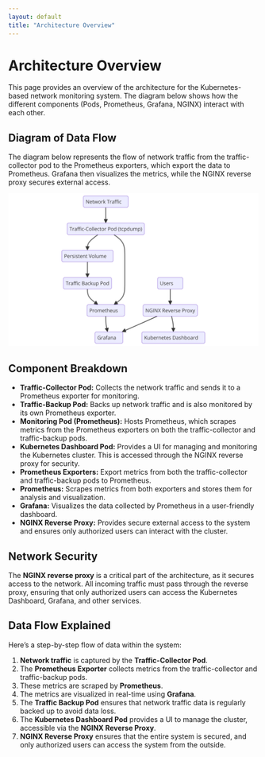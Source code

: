 ```yaml
---
layout: default
title: "Architecture Overview"
---
```


# Architecture Overview

This page provides an overview of the architecture for the Kubernetes-based network monitoring system. The diagram below shows how the different components (Pods, Prometheus, Grafana, NGINX) interact with each other.

## Diagram of Data Flow
The diagram below represents the flow of network traffic from the traffic-collector pod to the Prometheus exporters, which export the data to Prometheus. Grafana then visualizes the metrics, while the NGINX reverse proxy secures external access.

![Architecture Diagram of Kubernetes Cluster](./images/diagram.png)

## Component Breakdown
- **Traffic-Collector Pod:** Collects the network traffic and sends it to a Prometheus exporter for monitoring.
- **Traffic-Backup Pod:** Backs up network traffic and is also monitored by its own Prometheus exporter.
- **Monitoring Pod (Prometheus):** Hosts Prometheus, which scrapes metrics from the Prometheus exporters on both the traffic-collector and traffic-backup pods.
- **Kubernetes Dashboard Pod:** Provides a UI for managing and monitoring the Kubernetes cluster. This is accessed through the NGINX reverse proxy for security.
- **Prometheus Exporters:** Export metrics from both the traffic-collector and traffic-backup pods to Prometheus.
- **Prometheus:** Scrapes metrics from both exporters and stores them for analysis and visualization.
- **Grafana:** Visualizes the data collected by Prometheus in a user-friendly dashboard.
- **NGINX Reverse Proxy:** Provides secure external access to the system and ensures only authorized users can interact with the cluster.

## Network Security
The **NGINX reverse proxy** is a critical part of the architecture, as it secures access to the network. All incoming traffic must pass through the reverse proxy, ensuring that only authorized users can access the Kubernetes Dashboard, Grafana, and other services.

## Data Flow Explained
Here’s a step-by-step flow of data within the system:

1. **Network traffic** is captured by the **Traffic-Collector Pod**.
2. The **Prometheus Exporter** collects metrics from the traffic-collector and traffic-backup pods.
3. These metrics are scraped by **Prometheus**.
4. The metrics are visualized in real-time using **Grafana**.
5. The **Traffic Backup Pod** ensures that network traffic data is regularly backed up to avoid data loss.
6. The **Kubernetes Dashboard Pod** provides a UI to manage the cluster, accessible via the **NGINX Reverse Proxy**.
7. **NGINX Reverse Proxy** ensures that the entire system is secured, and only authorized users can access the system from the outside.
